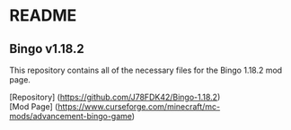 # README

## Bingo v1.18.2

This repository contains all of the necessary files for the Bingo 1.18.2 mod page.

[Repository] (https://github.com/J78FDK42/Bingo-1.18.2)  
[Mod Page] (https://www.curseforge.com/minecraft/mc-mods/advancement-bingo-game)  